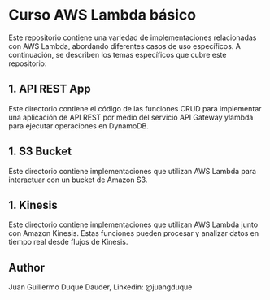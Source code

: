 # Curso AWS Lambda básico
Este repositorio contiene una variedad de implementaciones relacionadas con AWS Lambda, abordando diferentes casos de uso específicos. A continuación, se describen los temas específicos que cubre este repositorio:

## 1. API REST App

Este directorio contiene el código de las funciones CRUD para implementar una aplicación de API REST por medio del servicio API Gateway ylambda para ejecutar operaciones en DynamoDB.

## 1. S3 Bucket

Este directorio contiene implementaciones que utilizan AWS Lambda para interactuar con un bucket de Amazon S3. 
## 1. Kinesis

Este directorio contiene implementaciones que utilizan AWS Lambda junto con Amazon Kinesis. Estas funciones pueden procesar y analizar datos en tiempo real desde flujos de Kinesis.


## Author
Juan Guillermo Duque Dauder, Linkedin: @juangduque
